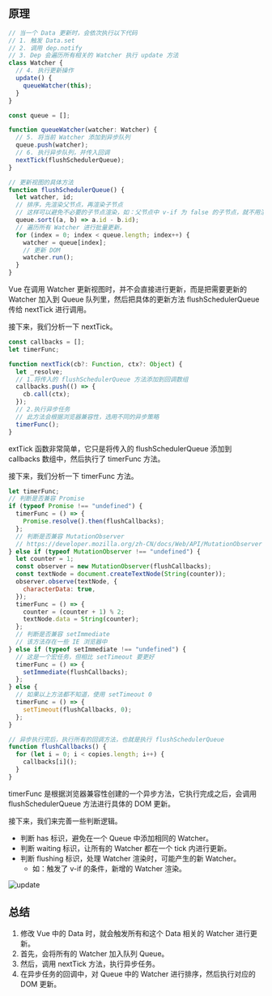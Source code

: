 ## 原理

```ts
// 当一个 Data 更新时，会依次执行以下代码
// 1. 触发 Data.set
// 2. 调用 dep.notify
// 3. Dep 会遍历所有相关的 Watcher 执行 update 方法
class Watcher {
  // 4. 执行更新操作
  update() {
    queueWatcher(this);
  }
}

const queue = [];

function queueWatcher(watcher: Watcher) {
  // 5. 将当前 Watcher 添加到异步队列
  queue.push(watcher);
  // 6. 执行异步队列，并传入回调
  nextTick(flushSchedulerQueue);
}

// 更新视图的具体方法
function flushSchedulerQueue() {
  let watcher, id;
  // 排序，先渲染父节点，再渲染子节点
  // 这样可以避免不必要的子节点渲染，如：父节点中 v-if 为 false 的子节点，就不用渲染了
  queue.sort((a, b) => a.id - b.id);
  // 遍历所有 Watcher 进行批量更新。
  for (index = 0; index < queue.length; index++) {
    watcher = queue[index];
    // 更新 DOM
    watcher.run();
  }
}
```
Vue 在调用 Watcher 更新视图时，并不会直接进行更新，而是把需要更新的 Watcher 加入到 Queue 队列里，然后把具体的更新方法 flushSchedulerQueue 传给 nextTick 进行调用。

接下来，我们分析一下 nextTick。

```ts
const callbacks = [];
let timerFunc;

function nextTick(cb?: Function, ctx?: Object) {
  let _resolve;
  // 1.将传入的 flushSchedulerQueue 方法添加到回调数组
  callbacks.push(() => {
    cb.call(ctx);
  });
  // 2.执行异步任务
  // 此方法会根据浏览器兼容性，选用不同的异步策略
  timerFunc();
}
```

extTick 函数非常简单，它只是将传入的 flushSchedulerQueue 添加到 callbacks 数组中，然后执行了 timerFunc 方法。

接下来，我们分析一下 timerFunc 方法。

```js
let timerFunc;
// 判断是否兼容 Promise
if (typeof Promise !== "undefined") {
  timerFunc = () => {
    Promise.resolve().then(flushCallbacks);
  };
  // 判断是否兼容 MutationObserver
  // https://developer.mozilla.org/zh-CN/docs/Web/API/MutationObserver
} else if (typeof MutationObserver !== "undefined") {
  let counter = 1;
  const observer = new MutationObserver(flushCallbacks);
  const textNode = document.createTextNode(String(counter));
  observer.observe(textNode, {
    characterData: true,
  });
  timerFunc = () => {
    counter = (counter + 1) % 2;
    textNode.data = String(counter);
  };
  // 判断是否兼容 setImmediate
  // 该方法存在一些 IE 浏览器中
} else if (typeof setImmediate !== "undefined") {
  // 这是一个宏任务，但相比 setTimeout 要更好
  timerFunc = () => {
    setImmediate(flushCallbacks);
  };
} else {
  // 如果以上方法都不知道，使用 setTimeout 0
  timerFunc = () => {
    setTimeout(flushCallbacks, 0);
  };
}

// 异步执行完后，执行所有的回调方法，也就是执行 flushSchedulerQueue
function flushCallbacks() {
  for (let i = 0; i < copies.length; i++) {
    callbacks[i]();
  }
}
```

timerFunc 是根据浏览器兼容性创建的一个异步方法，它执行完成之后，会调用 flushSchedulerQueue 方法进行具体的 DOM 更新。


接下来，我们来完善一些判断逻辑。

- 判断 has 标识，避免在一个 Queue 中添加相同的 Watcher。
- 判断 waiting 标识，让所有的 Watcher 都在一个 tick 内进行更新。
- 判断 flushing 标识，处理 Watcher 渲染时，可能产生的新 Watcher。
    - 如：触发了 v-if 的条件，新增的 Watcher 渲染。

![update](http://doc.uwayfly.com/vue-update-all.png)

## 总结
1. 修改 Vue 中的 Data 时，就会触发所有和这个 Data 相关的 Watcher 进行更新。
2. 首先，会将所有的 Watcher 加入队列 Queue。
3. 然后，调用 nextTick 方法，执行异步任务。
4. 在异步任务的回调中，对 Queue 中的 Watcher 进行排序，然后执行对应的 DOM 更新。

